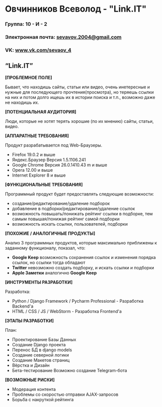 # Овчинников Всеволод - "Link.IT"

### Группа: 10 - И - 2
### Электронная почта: sevavov.2004@gmail.com
### VK: www.vk.com/sevaov_4



## “Link.IT”

**[ПРОБЛЕМНОЕ ПОЛЕ]**

Бывает, что находишь сайты, статьи или видео, очень инетересные и нужные для последующего прочтения(просмотра), но теряешь ссылки на них и потом долго ищешь их в истории поиска и т.п., возможно даже не находишь их.

**[ПОТЕНЦИАЛЬНАЯ АУДИТОРИЯ]**

Люди, которые не хотят терять хорошие (по их мнению) сайты, статьи, видео.

**[АППАРАТНЫЕ ТРЕБОВАНИЯ]**

Продукт разрабатывается под Web-Браузеры.
* Firefox 19.0.2 и выше
* Яндекс.Браузер Версия 1.5.1106.241
* Google Chrome Версия 26.0.1410.43 m и выше
* Opera 12.00 и выше
* Internet Explorer 8 и выше

**[ФУНКЦИОНАЛЬНЫЕ ТРЕБОВАНИЯ]**

Программный продукт будет предоставлять следующие возможности:
* создание/редактирование/удаление подборок
* добавление в подборки/редактирование/удаление ссылок
* возможность повышать/понижать рейтинг ссылки в подборке, тем самым повышая/понижая рейтинг самой подборки
* возможность искать ссылки, пользователей, подборки

**[ПОХОЖИЕ / АНАЛОГИЧНЫЕ ПРОДУКТЫ]**

Анализ 3 программных продуктов, которые максимально приближены к заданному функционалу, показал, что:

* **Google Keep** возможность сохранения ссылок и изменения порядка ссылок, но ссылки тогда обладают 
* **Twitter** невозможно создать подборку, и искать ссылки и подборки
* **Apple Заметки** аналогично **Google Keep**

**[ИНСТРУМЕНТЫ РАЗРАБОТКИ]**

Разработка:
* Python / Django Framework / Pycharm Professional - Разработка Backend'a
* HTML / CSS / JS / WebStorm - Разработка Frontend'a

**[ЭТАПЫ РАЗРАБОТКИ]**

План:
* Проектирование Базы Данных
* Создание Django проекта
* Перенос БД в django models
* Создание северной логики
* Создание Макетов страниц
* Вёрстка и Дизайн
* Бета-тестирование
Возможно создание Telegram-бота

**[ВОЗМОЖНЫЕ РИСКИ]**

* Модерация контента
* Проблемы со скоростью отправки AJAX-запросов
* Борьба с накруткой рейтинга

